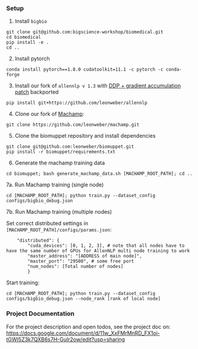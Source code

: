 ### Setup
1. Install `bigbio`
```
git clone git@github.com:bigscience-workshop/biomedical.git
cd biomedical
pip install -e .
cd ..
```
2. Install pytorch
```
conda install pytorch==1.8.0 cudatoolkit=11.1 -c pytorch -c conda-forge
```
3. Install our fork of `allennlp v 1.3` with [DDP + gradient accumulation patch](https://github.com/allenai/allennlp/pull/5100) backported
```
pip install git+https://github.com/leonweber/allennlp
```
4. Clone our fork of [Machamp](https://github.com/machamp-nlp/machamp):
```
git clone https://github.com/leonweber/machamp.git
```
5. Clone the biomuppet repository and install dependencies
```
git clone git@github.com:leonweber/biomuppet.git
pip install -r biomuppet/requirements.txt
```
6. Generate the machamp training data
```
cd biomuppet; bash generate_machamp_data.sh [MACHAMP_ROOT_PATH]; cd ..
```
7a. Run Machamp training (single node)
```
cd [MACHAMP_ROOT_PATH]; python train.py --dataset_config configs/bigbio_debug.json
```
7b. Run Machamp training (multiple nodes)

Set correct distributed settings in `[MACHAMP_ROOT_PATH]/configs/params.json`:
```
    "distributed": {
        "cuda_devices": [0, 1, 2, 3], # note that all nodes have to have the same number of GPUs for AllenNLP multi node training to work
        "master_address": "[ADDRESS of main node]",
        "master_port": "29500", # some free port
        "num_nodes": [Total number of nodes]
        }
```

Start training:
```
cd [MACHAMP_ROOT_PATH]; python train.py --dataset_config configs/bigbio_debug.json --node_rank [rank of local node]
```

### Project Documentation
For the project description and open todos, see the project doc on:
https://docs.google.com/document/d/11w_XxFMrMnRD_FX1oi-tGWI5Z3k7QXB6s7H-GuIr2ow/edit?usp=sharing


